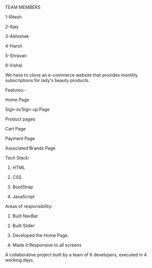TEAM MEMBERS

1-Ritesh

2-Ajay

3-Abhishek

4-Harsh

5-Shravan

6-Vishal

We have to clone an e-commerce website that provides monthly subscriptions for lady's beauty products.

Features:-

Home Page

Sign-in/Sign-up Page

Product pages

Cart Page

Payment Page

Associated Brands Page


Tech Stack:  

   1. HTML 
   
   2. CSS 
   
   3. BootStrap 
   
   4. JavaScript
   
   
Areas of responsibility:

1. Built NavBar

2. Built Slider

3. Developed the Home Page.

4. Made it Responsive to all screens


A collaborative project built by a team of 6 developers, executed in 4 working days.

